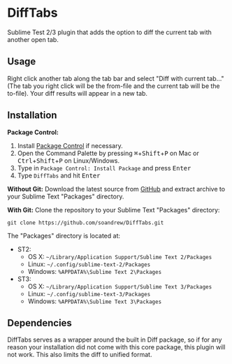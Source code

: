 # DiffTabs

Sublime Test 2/3 plugin that adds the option to diff the current tab with another open tab.

## Usage

Right click another tab along the tab bar and select "Diff with current tab…" (The tab you right click will be the from-file and the current tab will be the to-file).
Your diff results will appear in a new tab.

## Installation

**Package Control:** 

1. Install [Package Control](https://packagecontrol.io/installation) if necessary.
2. Open the Command Palette by pressing <kbd>&#8984;</kbd>+<kbd>Shift</kbd>+<kbd>P</kbd> on Mac or <kbd>Ctrl</kbd>+<kbd>Shift</kbd>+<kbd>P</kbd> on Linux/Windows.
3. Type in `Package Control: Install Package` and press <kbd>Enter</kbd>
4. Type `DiffTabs` and hit <kbd>Enter</kbd>

**Without Git:** Download the latest source from [GitHub](https://github.com/soandrew/DiffTabs) and extract archive to your Sublime Text "Packages" directory.

**With Git:** Clone the repository to your Sublime Text "Packages" directory:

`git clone https://github.com/soandrew/DiffTabs.git`

The "Packages" directory is located at:

- ST2: 
    - OS X: `~/Library/Application Support/Sublime Text 2/Packages`
    - Linux: `~/.config/sublime-text-2/Packages`
    - Windows: `%APPDATA%\Sublime Text 2\Packages`
- ST3:
    - OS X: `~/Library/Application Support/Sublime Text 3/Packages`
    - Linux: `~/.config/sublime-text-3/Packages`
    - Windows: `%APPDATA%\Sublime Text 3\Packages`

## Dependencies

DiffTabs serves as a wrapper around the built in Diff package, so if for any reason your installation did not come with this core package, this plugin will not work. This also limits the diff to unified format.
